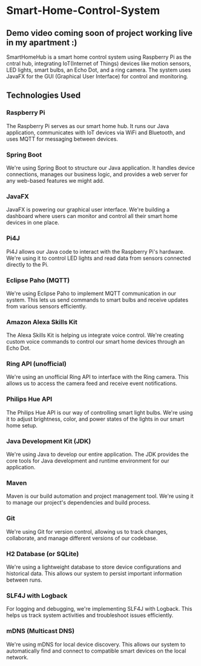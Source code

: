 # Smart-Home-Control-System



## Demo video coming soon of project working live in my apartment :) ##




SmartHomeHub is a smart home control system using Raspberry Pi as the cntral hub, integrating IoT(Internet of Things) devices like motion sensors, LED lights, smart bulbs, an Echo Dot, and a ring camera. The system uses JavaFX for the GUI (Graphical User Interface) for control and monitoring.

## Technologies Used

### Raspberry Pi
The Raspberry Pi serves as our smart home hub. It runs our Java application, communicates with IoT devices via WiFi and Bluetooth, and uses MQTT for messaging between devices.

### Spring Boot
We're using Spring Boot to structure our Java application. It handles device connections, manages our business logic, and provides a web server for any web-based features we might add.

### JavaFX
JavaFX is powering our graphical user interface. We're building a dashboard where users can monitor and control all their smart home devices in one place.

### Pi4J
Pi4J allows our Java code to interact with the Raspberry Pi's hardware. We're using it to control LED lights and read data from sensors connected directly to the Pi.

### Eclipse Paho (MQTT)
We're using Eclipse Paho to implement MQTT communication in our system. This lets us send commands to smart bulbs and receive updates from various sensors efficiently.

### Amazon Alexa Skills Kit
The Alexa Skills Kit is helping us integrate voice control. We're creating custom voice commands to control our smart home devices through an Echo Dot.

### Ring API (unofficial)
We're using an unofficial Ring API to interface with the Ring camera. This allows us to access the camera feed and receive event notifications.

### Philips Hue API
The Philips Hue API is our way of controlling smart light bulbs. We're using it to adjust brightness, color, and power states of the lights in our smart home setup.

### Java Development Kit (JDK)
We're using Java to develop our entire application. The JDK provides the core tools for Java development and runtime environment for our application.

### Maven
Maven is our build automation and project management tool. We're using it to manage our project's dependencies and build process.

### Git
We're using Git for version control, allowing us to track changes, collaborate, and manage different versions of our codebase.

### H2 Database (or SQLite)
We're using a lightweight database to store device configurations and historical data. This allows our system to persist important information between runs.

### SLF4J with Logback
For logging and debugging, we're implementing SLF4J with Logback. This helps us track system activities and troubleshoot issues efficiently.

### mDNS (Multicast DNS)
We're using mDNS for local device discovery. This allows our system to automatically find and connect to compatible smart devices on the local network.

